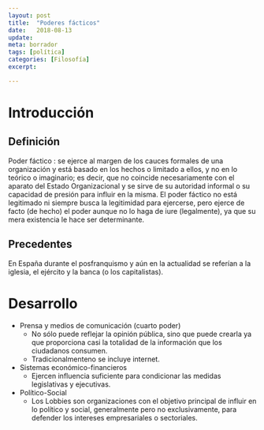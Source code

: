 ```yaml
---
layout: post
title:  "Poderes fácticos"
date:   2018-08-13
update: 
meta: borrador
tags: [política]
categories: [Filosofía]
excerpt:

---
```



# Introducción
## Definición 
Poder fáctico
: se ejerce al margen de los cauces formales de una organización y está basado en los hechos o limitado a ellos, y no en lo teórico o imaginario; es decir, que no coincide necesariamente con el aparato del Estado Organizacional y se sirve de su autoridad informal o su capacidad de presión para influir en la misma.
El poder fáctico no está legitimado ni siempre busca la legitimidad para ejercerse, pero ejerce de facto (de hecho) el poder aunque no lo haga de iure (legalmente), ya que su mera existencia le hace ser determinante.

## Precedentes
En España durante el posfranquismo y aún en la actualidad se referían a la iglesia, el ejército y la banca (o los capitalistas).

# Desarrollo
- Prensa y medios de comunicación (cuarto poder)
	- No sólo puede reflejar la opinión pública, sino que puede crearla ya que proporciona casi la totalidad de la información que los ciudadanos consumen.
	- Tradicionalmenteno se incluye internet.
- Sistemas económico-financieros
	- Ejercen influencia suficiente para condicionar las medidas legislativas y ejecutivas. 
- Político-Social
	- Los Lobbies son organizaciones con el objetivo principal de influir en lo político y social, generalmente pero no exclusivamente, para defender los intereses empresariales o sectoriales.   
<!--stackedit_data:
eyJoaXN0b3J5IjpbLTY3NTI5NDQwMywxMTc4MDk2MTQxLDEzMz
Y5MTI2ODYsMTM2NTg0MzQ3MF19
-->
